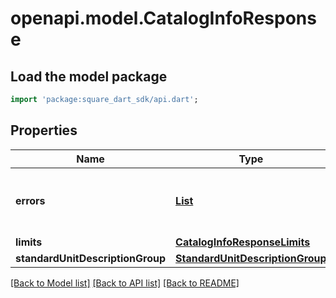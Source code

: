 # openapi.model.CatalogInfoResponse

## Load the model package
```dart
import 'package:square_dart_sdk/api.dart';
```

## Properties
Name | Type | Description | Notes
------------ | ------------- | ------------- | -------------
**errors** | [**List<Error>**](Error.md) | Any errors that occurred during the request. | [optional] [default to const []]
**limits** | [**CatalogInfoResponseLimits**](CatalogInfoResponseLimits.md) |  | [optional] 
**standardUnitDescriptionGroup** | [**StandardUnitDescriptionGroup**](StandardUnitDescriptionGroup.md) |  | [optional] 

[[Back to Model list]](../README.md#documentation-for-models) [[Back to API list]](../README.md#documentation-for-api-endpoints) [[Back to README]](../README.md)


